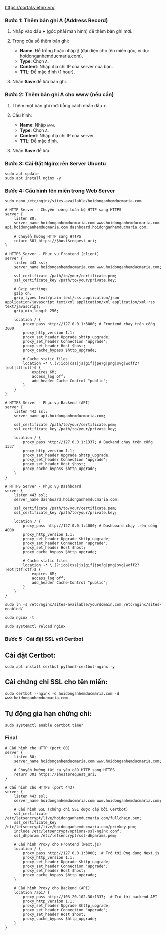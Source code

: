 
https://portal.vietnix.vn/

### Bước 1: Thêm bản ghi A (Address Record)
1. Nhấp vào dấu **+** (góc phải màn hình) để thêm bản ghi mới.
2. Trong cửa sổ thêm bản ghi:
   - **Name**: Để trống hoặc nhập `@` (đại diện cho tên miền gốc, ví dụ: hoidonganhemducmaria.com).
   - **Type**: Chọn `A`.
   - **Content**: Nhập địa chỉ IP của server của bạn.
   - **TTL**: Để mặc định (1 hour).

3. Nhấn **Save** để lưu bản ghi.

### Bước 2: Thêm bản ghi A cho www (nếu cần)
1. Thêm một bản ghi mới bằng cách nhấn dấu **+**.
2. Cấu hình:
   - **Name**: Nhập `www`.
   - **Type**: Chọn `A`.
   - **Content**: Nhập địa chỉ IP của server.
   - **TTL**: Để mặc định.

3. Nhấn **Save** để lưu.

### Bước 3: Cài Đặt Nginx  rên Server Ubuntu
 ```
sudo apt update
sudo apt install nginx -y
```
### Bước 4: Cấu hình tên miền trong Web Server
```
sudo nano /etc/nginx/sites-available/hoidonganhemducmaria.com
```

```
# HTTP Server - Chuyển hướng toàn bộ HTTP sang HTTPS
server {
    listen 80;
    server_name hoidonganhemducmaria.com www.hoidonganhemducmaria.com api.hoidonganhemducmaria.com dashboard.hoidonganhemducmaria.com;

    # Chuyển hướng HTTP sang HTTPS
    return 301 https://$host$request_uri;
}

# HTTPS Server - Phục vụ Frontend (client)
server {
    listen 443 ssl;
    server_name hoidonganhemducmaria.com www.hoidonganhemducmaria.com;

    ssl_certificate /path/to/your/certificate.pem;
    ssl_certificate_key /path/to/your/private.key;

    # Gzip settings
    gzip on;
    gzip_types text/plain text/css application/json application/javascript text/xml application/xml application/xml+rss text/javascript;
    gzip_min_length 256;

    location / {
        proxy_pass http://127.0.0.1:3000; # Frontend chạy trên cổng 3000
        proxy_http_version 1.1;
        proxy_set_header Upgrade $http_upgrade;
        proxy_set_header Connection 'upgrade';
        proxy_set_header Host $host;
        proxy_cache_bypass $http_upgrade;

        # Cache static files
        location ~* \.(?:ico|css|js|gif|jpe?g|png|svg|woff2?|eot|ttf|otf)$ {
            expires 6M;
            access_log off;
            add_header Cache-Control "public";
        }
    }
}

# HTTPS Server - Phục vụ Backend (API)
server {
    listen 443 ssl;
    server_name api.hoidonganhemducmaria.com;

    ssl_certificate /path/to/your/certificate.pem;
    ssl_certificate_key /path/to/your/private.key;

    location / {
        proxy_pass http://127.0.0.1:1337; # Backend chạy trên cổng 1337
        proxy_http_version 1.1;
        proxy_set_header Upgrade $http_upgrade;
        proxy_set_header Connection 'upgrade';
        proxy_set_header Host $host;
        proxy_cache_bypass $http_upgrade;
    }
}

# HTTPS Server - Phục vụ Dashboard
server {
    listen 443 ssl;
    server_name dashboard.hoidonganhemducmaria.com;

    ssl_certificate /path/to/your/certificate.pem;
    ssl_certificate_key /path/to/your/private.key;

    location / {
        proxy_pass http://127.0.0.1:4000; # Dashboard chạy trên cổng 4000
        proxy_http_version 1.1;
        proxy_set_header Upgrade $http_upgrade;
        proxy_set_header Connection 'upgrade';
        proxy_set_header Host $host;
        proxy_cache_bypass $http_upgrade;

        # Cache static files
        location ~* \.(?:ico|css|js|gif|jpe?g|png|svg|woff2?|eot|ttf|otf)$ {
            expires 6M;
            access_log off;
            add_header Cache-Control "public";
        }
    }
}
```

```
sudo ln -s /etc/nginx/sites-available/yourdomain.com /etc/nginx/sites-enabled/
```

```
sudo nginx -t 
```
```
sudo systemctl reload nginx
```
### Bước 5 : Cài đặt SSL với Certbot

## Cài đặt Certbot:
```
sudo apt install certbot python3-certbot-nginx -y
```
## Cài chứng chỉ SSL cho tên miền:
```
sudo certbot --nginx -d hoidonganhemducmaria.com -d www.hoidonganhemducmaria.com
```

## Tự động gia hạn chứng chỉ:
```
sudo systemctl enable certbot.timer
```


### Final
```
# Cấu hình cho HTTP (port 80)
server {
    listen 80;
    server_name hoidonganhemducmaria.com www.hoidonganhemducmaria.com;

    # Chuyển hướng tất cả yêu cầu HTTP sang HTTPS
    return 301 https://$host$request_uri;
}

# Cấu hình cho HTTPS (port 443)
server {
    listen 443 ssl;
    server_name hoidonganhemducmaria.com www.hoidonganhemducmaria.com;

    # Cấu hình SSL (chứng chỉ SSL được cấp bởi Certbot)
    ssl_certificate /etc/letsencrypt/live/hoidonganhemducmaria.com/fullchain.pem;
    ssl_certificate_key /etc/letsencrypt/live/hoidonganhemducmaria.com/privkey.pem;
    include /etc/letsencrypt/options-ssl-nginx.conf;
    ssl_dhparam /etc/letsencrypt/ssl-dhparams.pem;

    # Cấu hình Proxy cho Frontend (Next.js)
    location / {
        proxy_pass http://127.0.0.1:3000;  # Trỏ tới ứng dụng Next.js
        proxy_http_version 1.1;
        proxy_set_header Upgrade $http_upgrade;
        proxy_set_header Connection 'upgrade';
        proxy_set_header Host $host;
        proxy_cache_bypass $http_upgrade;
    }

    # Cấu hình Proxy cho Backend (API)
    location /api/ {
        proxy_pass http://103.20.102.30:1337;  # Trỏ tới backend API
        proxy_http_version 1.1;
        proxy_set_header Upgrade $http_upgrade;
        proxy_set_header Connection 'upgrade';
        proxy_set_header Host $host;
        proxy_cache_bypass $http_upgrade;
    }
}

```
